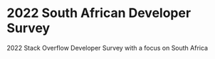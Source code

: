 # 2022 South African Developer Survey
2022 Stack Overflow Developer Survey with a focus on South Africa
